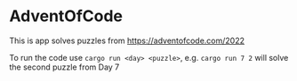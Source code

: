 # AdventOfCode

This is app solves puzzles from https://adventofcode.com/2022

To run the code use `cargo run <day> <puzzle>`, e.g. `cargo run 7 2` will solve the second puzzle from Day 7
